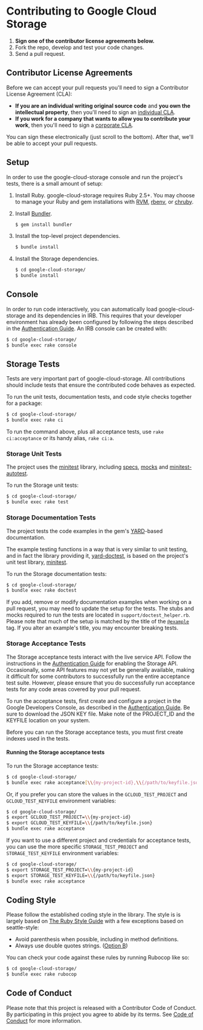 # Contributing to Google Cloud Storage

1. **Sign one of the contributor license agreements below.**
2. Fork the repo, develop and test your code changes.
3. Send a pull request.

## Contributor License Agreements

Before we can accept your pull requests you'll need to sign a Contributor
License Agreement (CLA):

- **If you are an individual writing original source code** and **you own the
  intellectual property**, then you'll need to sign an [individual
  CLA](https://developers.google.com/open-source/cla/individual).
- **If you work for a company that wants to allow you to contribute your work**,
  then you'll need to sign a [corporate
  CLA](https://developers.google.com/open-source/cla/corporate).

You can sign these electronically (just scroll to the bottom). After that, we'll
be able to accept your pull requests.

## Setup

In order to use the google-cloud-storage console and run the project's tests,
there is a small amount of setup:

1. Install Ruby. google-cloud-storage requires Ruby 2.5+. You may choose to
   manage your Ruby and gem installations with [RVM](https://rvm.io/),
   [rbenv](https://github.com/rbenv/rbenv), or
   [chruby](https://github.com/postmodern/chruby).

2. Install [Bundler](http://bundler.io/).

   ```sh
   $ gem install bundler
   ```

3. Install the top-level project dependencies.

   ```sh
   $ bundle install
   ```

4. Install the Storage dependencies.

   ```sh
   $ cd google-cloud-storage/
   $ bundle install
   ```

## Console

In order to run code interactively, you can automatically load
google-cloud-storage and its dependencies in IRB. This requires that your
developer environment has already been configured by following the steps
described in the [Authentication Guide](AUTHENTICATION.md). An IRB console
can be created with:

```sh
$ cd google-cloud-storage/
$ bundle exec rake console
```

## Storage Tests

Tests are very important part of google-cloud-storage. All contributions
should include tests that ensure the contributed code behaves as expected.

To run the unit tests, documentation tests, and code style checks together for a
package:

``` sh
$ cd google-cloud-storage/
$ bundle exec rake ci
```

To run the command above, plus all acceptance tests, use `rake ci:acceptance` or
its handy alias, `rake ci:a`.

### Storage Unit Tests


The project uses the [minitest](https://github.com/seattlerb/minitest) library,
including [specs](https://github.com/seattlerb/minitest#specs),
[mocks](https://github.com/seattlerb/minitest#mocks) and
[minitest-autotest](https://github.com/seattlerb/minitest-autotest).

To run the Storage unit tests:

``` sh
$ cd google-cloud-storage/
$ bundle exec rake test
```

### Storage Documentation Tests

The project tests the code examples in the gem's
[YARD](https://github.com/lsegal/yard)-based documentation.

The example testing functions in a way that is very similar to unit testing, and
in fact the library providing it,
[yard-doctest](https://github.com/p0deje/yard-doctest), is based on the
project's unit test library, [minitest](https://github.com/seattlerb/minitest).

To run the Storage documentation tests:

``` sh
$ cd google-cloud-storage/
$ bundle exec rake doctest
```

If you add, remove or modify documentation examples when working on a pull
request, you may need to update the setup for the tests. The stubs and mocks
required to run the tests are located in `support/doctest_helper.rb`. Please
note that much of the setup is matched by the title of the
[`@example`](http://www.rubydoc.info/gems/yard/file/docs/Tags.md#example) tag.
If you alter an example's title, you may encounter breaking tests.

### Storage Acceptance Tests

The Storage acceptance tests interact with the live service API. Follow the
instructions in the [Authentication Guide](AUTHENTICATION.md) for enabling
the Storage API. Occasionally, some API features may not yet be generally
available, making it difficult for some contributors to successfully run the
entire acceptance test suite. However, please ensure that you do successfully
run acceptance tests for any code areas covered by your pull request.

To run the acceptance tests, first create and configure a project in the Google
Developers Console, as described in the [Authentication Guide](AUTHENTICATION.md). Be sure to download the JSON KEY file. Make note of the PROJECT_ID and
the KEYFILE location on your system.

Before you can run the Storage acceptance tests, you must first create indexes
used in the tests.

#### Running the Storage acceptance tests

To run the Storage acceptance tests:

``` sh
$ cd google-cloud-storage/
$ bundle exec rake acceptance[\\{my-project-id},\\{/path/to/keyfile.json}]
```

Or, if you prefer you can store the values in the `GCLOUD_TEST_PROJECT` and
`GCLOUD_TEST_KEYFILE` environment variables:

``` sh
$ cd google-cloud-storage/
$ export GCLOUD_TEST_PROJECT=\\{my-project-id}
$ export GCLOUD_TEST_KEYFILE=\\{/path/to/keyfile.json}
$ bundle exec rake acceptance
```

If you want to use a different project and credentials for acceptance tests, you
can use the more specific `STORAGE_TEST_PROJECT`  and `STORAGE_TEST_KEYFILE`
environment variables:

``` sh
$ cd google-cloud-storage/
$ export STORAGE_TEST_PROJECT=\\{my-project-id}
$ export STORAGE_TEST_KEYFILE=\\{/path/to/keyfile.json}
$ bundle exec rake acceptance
```

## Coding Style

Please follow the established coding style in the library. The style is is
largely based on [The Ruby Style
Guide](https://github.com/bbatsov/ruby-style-guide) with a few exceptions based
on seattle-style:

* Avoid parenthesis when possible, including in method definitions.
* Always use double quotes strings. ([Option
  B](https://github.com/bbatsov/ruby-style-guide#strings))

You can check your code against these rules by running Rubocop like so:

```sh
$ cd google-cloud-storage/
$ bundle exec rake rubocop
```

## Code of Conduct

Please note that this project is released with a Contributor Code of Conduct. By
participating in this project you agree to abide by its terms. See
[Code of Conduct](CODE_OF_CONDUCT.md) for more information.

